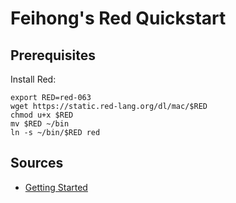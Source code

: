 # Feihong's Red Quickstart

## Prerequisites

Install Red:

```
export RED=red-063
wget https://static.red-lang.org/dl/mac/$RED
chmod u+x $RED
mv $RED ~/bin
ln -s ~/bin/$RED red
```

## Sources

- [Getting Started](https://www.red-lang.org/p/getting-started.html)